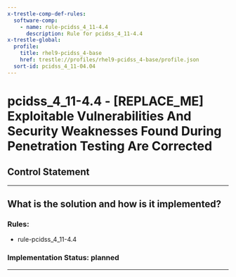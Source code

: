 ```yaml
---
x-trestle-comp-def-rules:
  software-comp:
    - name: rule-pcidss_4_11-4.4
      description: Rule for pcidss_4_11-4.4
x-trestle-global:
  profile:
    title: rhel9-pcidss_4-base
    href: trestle://profiles/rhel9-pcidss_4-base/profile.json
  sort-id: pcidss_4_11-04.04
---
```


# pcidss_4_11-4.4 - \[REPLACE_ME\] Exploitable Vulnerabilities And Security Weaknesses Found During Penetration Testing Are Corrected

## Control Statement

______________________________________________________________________

## What is the solution and how is it implemented?

<!-- For implementation status enter one of: implemented, partial, planned, alternative, not-applicable -->

<!-- Note that the list of rules under ### Rules: is read-only and changes will not be captured after assembly to JSON -->

<!-- Add control implementation description here for control: pcidss_4_11-4.4 -->

### Rules:

  - rule-pcidss_4_11-4.4

### Implementation Status: planned

______________________________________________________________________
